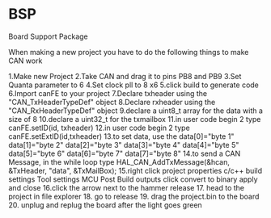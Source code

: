 # BSP
Board Support Package 


When making a new project you have to do the following things to make CAN work

1.Make new Project
2.Take CAN and drag it to pins PB8 and PB9
3.Set Quanta parameter to 6
4.Set clock pll to 8 x6
5.click build to generate code
6.Import canFE to your project
7.Declare txheader using the "CAN_TxHeaderTypeDef" object
8.Declare rxheader using the "CAN_RxHeaderTypeDef" object
9.declare a uint8_t array for the data with a size of 8
10.declare a uint32_t for the txmailbox
11.in user code begin 2 type canFE.setID(id, txheader)
12.in user code begin 2 type canFE.setExtID(id,txheader)
13.to set data, use the data[0]="byte 1"
						data[1]="byte 2"
						data[2]="byte 3"
						data[3]="byte 4"
						data[4]="byte 5"
						data[5]="byte 6"
						data[6]="byte 7"
						data[7]="byte 8"
14.to send a CAN Message, in the while loop type HAL_CAN_AddTxMessage(&hcan, &TxHeader, "data", &TxMailBox);
15.right click project
				properties
				c/c++ build
				settings
				Tool settings
				MCU Post Build outputs
				click convert to binary
				apply and close
16.click the arrow next to the hammer
								release
17. head to the project in file explorer
18. go to release
19. drag the project.bin to the board
20. unplug and replug the board after the light goes green
